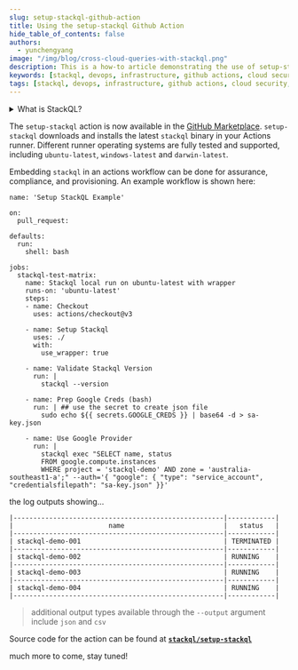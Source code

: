 ```yaml
---
slug: setup-stackql-github-action
title: Using the setup-stackql Github Action
hide_table_of_contents: false
authors:	
  - yunchengyang
image: "/img/blog/cross-cloud-queries-with-stackql.png"
description: This is a how-to article demonstrating the use of setup-stackql github action to run stackql with github actions
keywords: [stackql, devops, infrastructure, github actions, cloud security, CI/CD]
tags: [stackql, devops, infrastructure, github actions, cloud security, CI/CD]
---
```


<details>
<summary>What is StackQL?</summary>

:::info

[__`stackql`__](https://github.com/stackql/stackql) is a dev tool that allows you to query and manage cloud and SaaS resources using SQL, which developers and analysts can use for CSPM, assurance, user access management reporting, IaC, XOps and more.

:::

</details>

The `setup-stackql` action is now available in the [GitHub Marketplace](https://github.com/marketplace/actions/stackql-studio-setup-stackql).  `setup-stackql` downloads and installs the latest `stackql` binary in your Actions runner.  Different runner operating systems are fully tested and supported, including `ubuntu-latest`, `windows-latest` and `darwin-latest`.  

Embedding `stackql` in an actions workflow can be done for assurance, compliance, and provisioning.  An example workflow is shown here:  

```
name: 'Setup StackQL Example'

on:
  pull_request:

defaults:
  run:
    shell: bash

jobs:
  stackql-test-matrix:
    name: Stackql local run on ubuntu-latest with wrapper
    runs-on: 'ubuntu-latest'
    steps:
    - name: Checkout
      uses: actions/checkout@v3

    - name: Setup Stackql
      uses: ./
      with:
        use_wrapper: true

    - name: Validate Stackql Version
      run: |
        stackql --version

    - name: Prep Google Creds (bash)
      run: | ## use the secret to create json file
        sudo echo ${{ secrets.GOOGLE_CREDS }} | base64 -d > sa-key.json

    - name: Use Google Provider
      run: | 
        stackql exec "SELECT name, status
        FROM google.compute.instances 
        WHERE project = 'stackql-demo' AND zone = 'australia-southeast1-a';" --auth='{ "google": { "type": "service_account",  "credentialsfilepath": "sa-key.json" }}'

```

the log outputs showing...  

```
|-----------------------------------------------------|------------|
|                        name                         |   status   |
|-----------------------------------------------------|------------|
| stackql-demo-001                                    | TERMINATED |
|-----------------------------------------------------|------------|
| stackql-demo-002                                    | RUNNING    |
|-----------------------------------------------------|------------|
| stackql-demo-003                                    | RUNNING    |
|-----------------------------------------------------|------------|
| stackql-demo-004                                    | RUNNING    |
|-----------------------------------------------------|------------|
```

> additional output types available through the `--output` argument include `json` and `csv`

Source code for the action can be found at [__`stackql/setup-stackql`__](https://github.com/stackql/setup-stackql)  

much more to come, stay tuned!  
